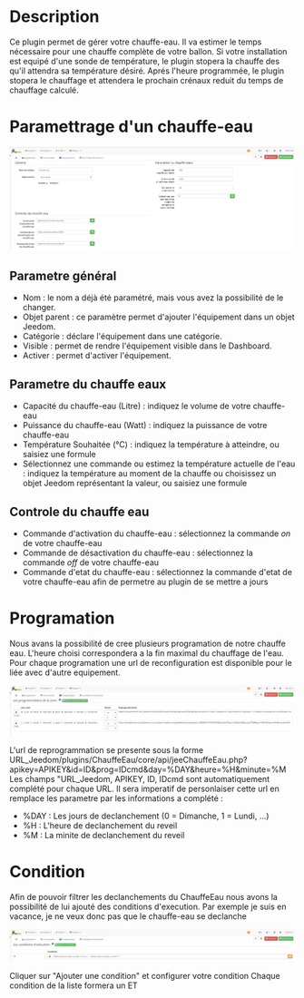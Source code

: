 Description
==========

Ce plugin permet de gérer votre chauffe-eau.
Il va estimer le temps nécessaire pour une chauffe complète de votre ballon.
Si votre installation est equipé d'une sonde de température, le plugin stopera la chauffe des qu'il attendra sa température désiré.
Aprés l'heure programmée, le plugin stopera le chauffage et attendera le prochain crénaux reduit du temps de chauffage calculé.

Paramettrage d'un chauffe-eau
==========	

![introduction01](../images/ConfigurationGeneral.jpg)	

Parametre général
---

* Nom  : le nom a déjà été paramétré, mais vous avez la possibilité de le changer.		
* Objet parent : ce paramètre permet d'ajouter l'équipement dans un objet Jeedom.		
* Catégorie : déclare l'équipement dans une catégorie.		
* Visible : permet de rendre l'équipement visible dans le Dashboard.		
* Activer : permet d'activer l'équipement.		

Parametre du chauffe eaux
---

* Capacité du chauffe-eau (Litre) : indiquez le volume de votre chauffe-eau
* Puissance du chauffe-eau (Watt) : indiquez la puissance de votre chauffe-eau
* Température Souhaitée (°C) : indiquez la température à atteindre, ou saisiez une formule
* Sélectionnez une commande ou estimez la température actuelle de l'eau : indiquez la température au moment de la chauffe ou choisissez un objet Jeedom représentant la valeur, ou saisiez une formule

Controle du chauffe eau
---

* Commande d'activation du chauffe-eau : sélectionnez la commande _on_ de votre chauffe-eau
* Commande de désactivation du chauffe-eau : sélectionnez la commande _off_ de votre chauffe-eau
* Commande d'etat du chauffe-eau : sélectionnez la commande d'etat de votre chauffe-eau afin de permetre au plugin de se mettre a jours

Programation
==========
Nous avans la possibilité de cree plusieurs programation  de notre chauffe eau. 
L'heure choisi correspondera a la fin maximal du chauffage de l'eau.
Pour chaque programation une url de reconfiguration est disponible pour le liée avec d'autre equipement.

![introduction01](../images/ConfigurationProgramation.jpg)	

L'url de reprogrammation se presente sous la forme
URL_Jeedom/plugins/ChauffeEau/core/api/jeeChauffeEau.php?apikey=APIKEY&id=ID&prog=IDcmd&day=%DAY&heure=%H&minute=%M
Les champs "URL_Jeedom, APIKEY, ID, IDcmd sont automatiquement complété pour chaque URL.
Il sera imperatif de personlaiser cette url en remplace les parametre par les informations a complété :

- %DAY : Les jours de declanchement (0 = Dimanche, 1 = Lundi, ...)
- %H : L'heure de declanchement du reveil
- %M : La minite de declanchement du reveil

Condition
==========
Afin de pouvoir filtrer les declanchements du ChauffeEau nous avons la possibilité de lui ajouté des conditions d'execution.
Par exemple je suis en vacance, je ne veux donc pas que le chauffe-eau se declanche

![introduction01](../images/ConfigurationCondition.jpg)

Cliquer sur "Ajouter une condition" et configurer votre condition
Chaque condition de la liste formera un ET


